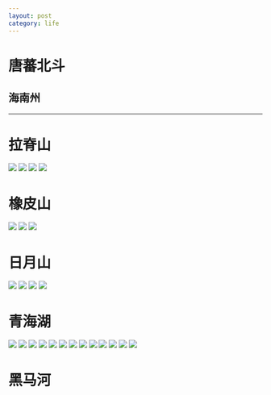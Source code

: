 ```yaml
---
layout: post
category: life
---
```


# 唐蕃北斗
## 海南州
---

# 拉脊山

![](http://ww4.sinaimg.cn/mw690/89d0a2e1jw1f8nk5z3d1aj218g0lw46n.jpg)
![](http://ww4.sinaimg.cn/mw690/89d0a2e1jw1f8nk5wbrznj218g0tmdsw.jpg)
![](http://ww3.sinaimg.cn/mw690/89d0a2e1jw1f8nk5ygohpj218g0tmak0.jpg)
![](http://ww1.sinaimg.cn/mw690/89d0a2e1jw1f8nk5x8u7dj218g0tm47l.jpg)

# 橡皮山

![](http://ww1.sinaimg.cn/mw690/89d0a2e1jw1f8nk5ztyd2j217a0suqak.jpg)
![](http://ww1.sinaimg.cn/mw690/89d0a2e1jw1f8nk61j2z2j218g0tm4eq.jpg)
![](http://ww2.sinaimg.cn/mw690/89d0a2e1jw1f8nk63lqp0j218g0tmwpi.jpg)

# 日月山

![](http://ww4.sinaimg.cn/mw690/89d0a2e1jw1f8nk64i2i0j214m0on7c1.jpg)
![](http://ww2.sinaimg.cn/mw690/89d0a2e1jw1f8nk66sfcwj218g0tmtjf.jpg)
![](http://ww3.sinaimg.cn/mw690/89d0a2e1jw1f8nk65t695j218g0tmk0r.jpg)
![](http://ww3.sinaimg.cn/mw690/89d0a2e1jw1f8nk67h5tmj215z0in0xx.jpg)

# 青海湖

![](http://ww3.sinaimg.cn/mw690/89d0a2e1jw1f8nk68q0m6j218g0tmn75.jpg)
![](http://ww4.sinaimg.cn/mw690/89d0a2e1jw1f8nk69xd2yj216z0ms103.jpg)
![](http://ww2.sinaimg.cn/mw690/89d0a2e1jw1f8nk6baw01j218g0pu4az.jpg)
![](http://ww3.sinaimg.cn/mw690/89d0a2e1jw1f8nk6c28q3j218g0kg7c6.jpg)
![](http://ww1.sinaimg.cn/mw690/89d0a2e1jw1f8nk6cxxhrj218g0tmdp0.jpg)
![](http://ww4.sinaimg.cn/mw690/89d0a2e1jw1f8nk6ds0r6j218g0tm46l.jpg)
![](http://ww3.sinaimg.cn/mw690/89d0a2e1jw1f8nk6euhsvj218g0tm47a.jpg)
![](http://ww2.sinaimg.cn/mw690/89d0a2e1jw1f8nk6g91soj217a0suwnv.jpg)
![](http://ww3.sinaimg.cn/mw690/89d0a2e1jw1f8nk6hhp8gj218g0tmqfw.jpg)
![](http://ww2.sinaimg.cn/mw690/89d0a2e1jw1f8nk6ifra8j20qj0sutek.jpg)
![](http://ww4.sinaimg.cn/mw690/89d0a2e1jw1f8nk6j84q4j20o10gitc9.jpg)
![](http://ww1.sinaimg.cn/mw690/89d0a2e1jw1f8nk6m2eauj215t0ron4s.jpg)
![](http://ww1.sinaimg.cn/mw690/89d0a2e1jw1f8nk6msk6bj218g0tmths.jpg)

# 黑马河

